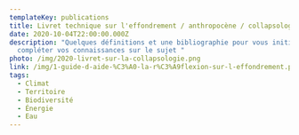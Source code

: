 ```yaml
---
templateKey: publications
title: Livret technique sur l'effondrement / anthropocène / collapsologie
date: 2020-10-04T22:00:00.000Z
description: "Quelques définitions et une bibliographie pour vous initier ou
  compléter vos connaissances sur le sujet "
photo: /img/2020-livret-sur-la-collapsologie.png
link: /img/1-guide-d-aide-%C3%A0-la-r%C3%A9flexion-sur-l-effondrement.pdf
tags:
  - Climat
  - Territoire
  - Biodiversité
  - Énergie
  - Eau
---
```

